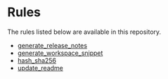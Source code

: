 <!-- Generated with Stardoc, Do Not Edit! -->
# Rules

The rules listed below are available in this repository.

  * [generate_release_notes](/doc/generate_release_notes.md)
  * [generate_workspace_snippet](/doc/generate_workspace_snippet.md)
  * [hash_sha256](/doc/hash_sha256.md)
  * [update_readme](/doc/update_readme.md)


